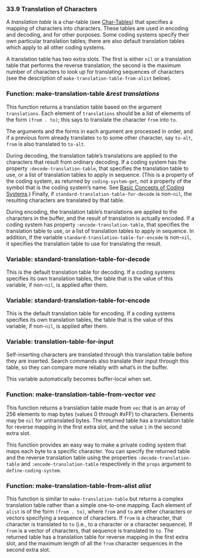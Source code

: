

### 33.9 Translation of Characters

A *translation table* is a char-table (see [Char-Tables](Char_002dTables.html)) that specifies a mapping of characters into characters. These tables are used in encoding and decoding, and for other purposes. Some coding systems specify their own particular translation tables; there are also default translation tables which apply to all other coding systems.

A translation table has two extra slots. The first is either `nil` or a translation table that performs the reverse translation; the second is the maximum number of characters to look up for translating sequences of characters (see the description of `make-translation-table-from-alist` below).

### Function: **make-translation-table** *\&rest translations*

This function returns a translation table based on the argument `translations`. Each element of `translations` should be a list of elements of the form `(from . to)`; this says to translate the character `from` into `to`.

The arguments and the forms in each argument are processed in order, and if a previous form already translates `to` to some other character, say `to-alt`, `from` is also translated to `to-alt`.

During decoding, the translation table’s translations are applied to the characters that result from ordinary decoding. If a coding system has the property `:decode-translation-table`, that specifies the translation table to use, or a list of translation tables to apply in sequence. (This is a property of the coding system, as returned by `coding-system-get`, not a property of the symbol that is the coding system’s name. See [Basic Concepts of Coding Systems](Coding-System-Basics.html).) Finally, if `standard-translation-table-for-decode` is non-`nil`, the resulting characters are translated by that table.

During encoding, the translation table’s translations are applied to the characters in the buffer, and the result of translation is actually encoded. If a coding system has property `:encode-translation-table`, that specifies the translation table to use, or a list of translation tables to apply in sequence. In addition, if the variable `standard-translation-table-for-encode` is non-`nil`, it specifies the translation table to use for translating the result.

### Variable: **standard-translation-table-for-decode**

This is the default translation table for decoding. If a coding systems specifies its own translation tables, the table that is the value of this variable, if non-`nil`, is applied after them.

### Variable: **standard-translation-table-for-encode**

This is the default translation table for encoding. If a coding systems specifies its own translation tables, the table that is the value of this variable, if non-`nil`, is applied after them.

### Variable: **translation-table-for-input**

Self-inserting characters are translated through this translation table before they are inserted. Search commands also translate their input through this table, so they can compare more reliably with what’s in the buffer.

This variable automatically becomes buffer-local when set.

### Function: **make-translation-table-from-vector** *vec*

This function returns a translation table made from `vec` that is an array of 256 elements to map bytes (values 0 through #xFF) to characters. Elements may be `nil` for untranslated bytes. The returned table has a translation table for reverse mapping in the first extra slot, and the value `1` in the second extra slot.

This function provides an easy way to make a private coding system that maps each byte to a specific character. You can specify the returned table and the reverse translation table using the properties `:decode-translation-table` and `:encode-translation-table` respectively in the `props` argument to `define-coding-system`.

### Function: **make-translation-table-from-alist** *alist*

This function is similar to `make-translation-table` but returns a complex translation table rather than a simple one-to-one mapping. Each element of `alist` is of the form `(from . to)`, where `from` and `to` are either characters or vectors specifying a sequence of characters. If `from` is a character, that character is translated to `to` (i.e., to a character or a character sequence). If `from` is a vector of characters, that sequence is translated to `to`. The returned table has a translation table for reverse mapping in the first extra slot, and the maximum length of all the `from` character sequences in the second extra slot.
